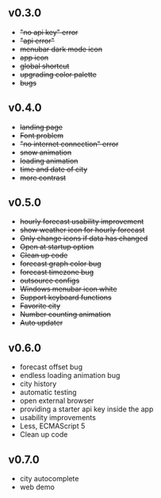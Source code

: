 ## v0.3.0
* ~~"no api key" error~~
* ~~"api error"~~
* ~~menubar dark mode icon~~
* ~~app icon~~
* ~~global shortcut~~
* ~~upgrading color palette~~
* ~~bugs~~

## v0.4.0
* ~~landing page~~
* ~~Font problem~~
* ~~"no internet connection" error~~
* ~~snow animation~~
* ~~loading animation~~
* ~~time and date of city~~
* ~~more contrast~~

## v0.5.0
* ~~hourly forecast usability improvement~~
* ~~show weather icon for hourly forecast~~
* ~~Only change icons if data has changed~~
* ~~Open at startup option~~
* ~~Clean up code~~
* ~~forecast graph color bug~~
* ~~forecast timezone bug~~
* ~~outsource configs~~
* ~~Windows menubar icon white~~
* ~~Support keyboard functions~~
* ~~Favorite city~~
* ~~Number counting animation~~
* ~~Auto updater~~

## v0.6.0
* forecast offset bug
* endless loading animation bug
* city history
* automatic testing
* open external browser
* providing a starter api key inside the app
* usability improvements
* Less, ECMAScript 5
* Clean up code

## v0.7.0
* city autocomplete
* web demo
